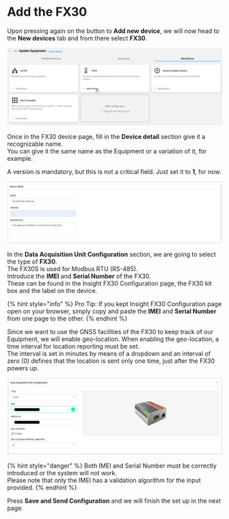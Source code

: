 # Add the FX30

Upon pressing again on the button to **Add new device**, we will now head to the **New devices** tab and from there select **FX30**.

![](../../../.gitbook/assets/image%20%2849%29.png)

Once in the FX30 device page, fill in the **Device detail** section give it a recognizable name.   
You can give it the same name as the Equipment or a variation of it, for example.

A version is mandatory, but this is not a critical field. Just set it to **1**, for now.

![](../../../.gitbook/assets/image%20%2836%29.png)

In the **Data Acquisition Unit Configuration** section, we are going to select the type of **FX30**.  
The FX30S is used for Modbus RTU \(RS-485\).  
Introduce the **IMEI** and **Serial Number** of the FX30.  
These can be found in the Insight FX30 Configuration page, the FX30 kit box and the label on the device.

{% hint style="info" %}
Pro Tip: If you kept Insight FX30 Configuration page open on your browser, simply copy and paste the **IMEI** and **Serial Number** from one page to the other.
{% endhint %}

Since we want to use the GNSS facilities of the FX30 to keep track of our Equipment, we will enable geo-location. When enabling the geo-location, a time interval for location reporting must be set.  
The interval is set in minutes by means of a dropdown and an interval of zero \(0\) defines that the location is sent only one time, just after the FX30 powers up.

![](../../../.gitbook/assets/image%20%2846%29.png)

{% hint style="danger" %}
Both IMEI and Serial Number must be correctly introduced or the system will not work.  
Please note that only the IMEI has a validation algorithm for the input provided.
{% endhint %}

Press **Save and Send Configuration** and we will finish the set up in the next page.

